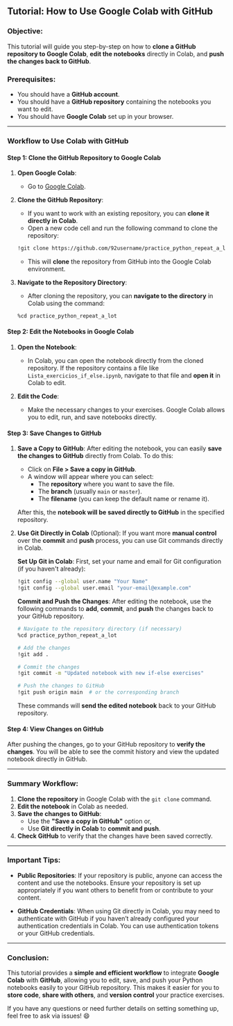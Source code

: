## **Tutorial: How to Use Google Colab with GitHub**

### **Objective**:
This tutorial will guide you step-by-step on how to **clone a GitHub repository to Google Colab**, **edit the notebooks** directly in Colab, and **push the changes back to GitHub**.

### **Prerequisites**:
- You should have a **GitHub account**.
- You should have a **GitHub repository** containing the notebooks you want to edit.
- You should have **Google Colab** set up in your browser.

---

### **Workflow to Use Colab with GitHub**

#### **Step 1: Clone the GitHub Repository to Google Colab**

1. **Open Google Colab**:
   - Go to [Google Colab](https://colab.research.google.com/).

2. **Clone the GitHub Repository**:
   - If you want to work with an existing repository, you can **clone it directly in Colab**.
   - Open a new code cell and run the following command to clone the repository:

   ```bash
   !git clone https://github.com/92username/practice_python_repeat_a_lot.git
   ```

   - This will **clone** the repository from GitHub into the Google Colab environment.

3. **Navigate to the Repository Directory**:
   - After cloning the repository, you can **navigate to the directory** in Colab using the command:

   ```bash
   %cd practice_python_repeat_a_lot
   ```

#### **Step 2: Edit the Notebooks in Google Colab**

1. **Open the Notebook**:
   - In Colab, you can open the notebook directly from the cloned repository. If the repository contains a file like `Lista_exercicios_if_else.ipynb`, navigate to that file and **open it** in Colab to edit.

2. **Edit the Code**:
   - Make the necessary changes to your exercises. Google Colab allows you to edit, run, and save notebooks directly.

#### **Step 3: Save Changes to GitHub**

1. **Save a Copy to GitHub**:
   After editing the notebook, you can easily **save the changes to GitHub** directly from Colab. To do this:
   - Click on **File > Save a copy in GitHub**.
   - A window will appear where you can select:
     - The **repository** where you want to save the file.
     - The **branch** (usually `main` or `master`).
     - The **filename** (you can keep the default name or rename it).

   After this, the **notebook will be saved directly to GitHub** in the specified repository.

2. **Use Git Directly in Colab** (Optional):
   If you want more **manual control** over the **commit** and **push** process, you can use Git commands directly in Colab.

   **Set Up Git in Colab**:
   First, set your name and email for Git configuration (if you haven't already):

   ```bash
   !git config --global user.name "Your Name"
   !git config --global user.email "your-email@example.com"
   ```

   **Commit and Push the Changes**:
   After editing the notebook, use the following commands to **add**, **commit**, and **push** the changes back to your GitHub repository.

   ```bash
   # Navigate to the repository directory (if necessary)
   %cd practice_python_repeat_a_lot

   # Add the changes
   !git add .

   # Commit the changes
   !git commit -m "Updated notebook with new if-else exercises"

   # Push the changes to GitHub
   !git push origin main  # or the corresponding branch
   ```

   These commands will **send the edited notebook** back to your GitHub repository.

#### **Step 4: View Changes on GitHub**

After pushing the changes, go to your GitHub repository to **verify the changes**. You will be able to see the commit history and view the updated notebook directly in GitHub.

---

### **Summary Workflow:**

1. **Clone the repository** in Google Colab with the `git clone` command.
2. **Edit the notebook** in Colab as needed.
3. **Save the changes to GitHub**:
   - Use the **"Save a copy in GitHub"** option or,
   - Use **Git directly in Colab** to **commit and push**.
4. **Check GitHub** to verify that the changes have been saved correctly.

---

### **Important Tips:**

- **Public Repositories**: If your repository is public, anyone can access the content and use the notebooks. Ensure your repository is set up appropriately if you want others to benefit from or contribute to your content.
  
- **GitHub Credentials**: When using Git directly in Colab, you may need to authenticate with GitHub if you haven’t already configured your authentication credentials in Colab. You can use authentication tokens or your GitHub credentials.

---

### **Conclusion**:

This tutorial provides a **simple and efficient workflow** to integrate **Google Colab** with **GitHub**, allowing you to edit, save, and push your Python notebooks easily to your GitHub repository. This makes it easier for you to **store code**, **share with others**, and **version control** your practice exercises.

If you have any questions or need further details on setting something up, feel free to ask via issues! 😄
